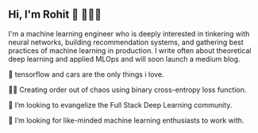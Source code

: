 ## Hi, I'm Rohit 👾 👨🏽‍💻 


I'm a machine learning engineer who is deeply interested in tinkering with neural networks, building recommendation systems, and gathering best practices of machine learning in production. I write often about theoretical deep learning and applied MLOps and will soon launch a medium blog. 

🔭 tensorflow and cars are the only things i love.

🥷🏻 Creating order out of chaos using binary cross-entropy loss function.

🚀 I’m looking to evangelize the Full Stack Deep Learning community.

🤔 I’m looking for like-minded machine learning enthusiasts to work with.

